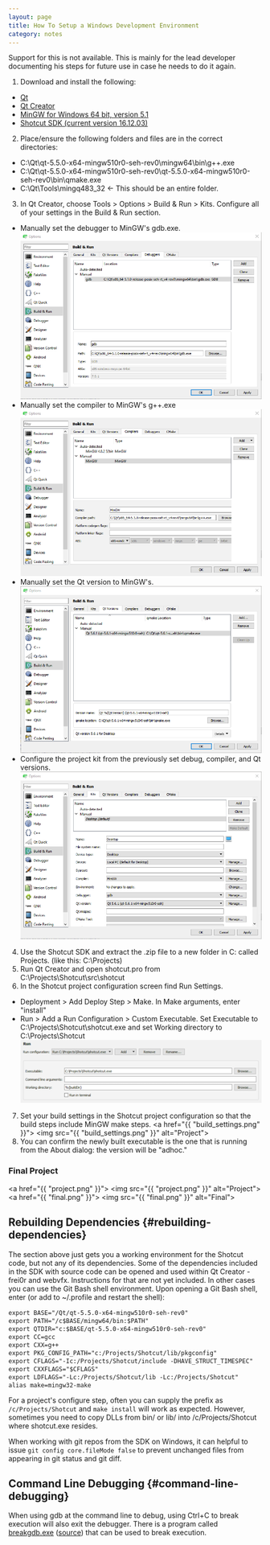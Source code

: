 ```yaml
---
layout: page
title: How To Setup a Windows Development Environment
category: notes
---
```

Support for this is not available. This is mainly for the lead developer
documenting his steps for future use in case he needs to do it again.

1. Download and install the following:
  - [Qt](https://www.qt.io/download-open-source/)
  - [Qt Creator](https://www.qt.io/download-open-source/)
  - [MinGW for Windows 64 bit, version 5.1](https://sourceforge.net/projects/qt64ng/files/qt/x86-64/5.5.0/mingw-5.1/seh/)
  - [Shotcut SDK (current version 16.12.03)](http://builds.us.meltytech.s3.amazonaws.com/shotcut/shotcut-win64-sdk-161203.zip)

2. Place/ensure the following folders and files are in the correct directories:
  - C:\Qt\qt-5.5.0-x64-mingw510r0-seh-rev0\mingw64\bin\g++.exe
  - C:\Qt\qt-5.5.0-x64-mingw510r0-seh-rev0\qt-5.5.0-x64-mingw510r0-seh-rev0\bin\qmake.exe
  - C:\Qt\Tools\mingq483_32 <- This should be an entire folder.

3. In Qt Creator, choose Tools > Options > Build & Run > Kits.
Configure all of your settings in the Build & Run section.
  - Manually set the debugger to MinGW's gdb.exe.
  ![Debug Settings](debuggers_build_run.png)
  - Manually set the compiler to MinGW's g++.exe
  ![Compiler(2/2) Settings](compilers_build_run2.png)
  - Manually set the Qt version to MinGW's.
  ![Version Settings](versions_build_run.png)
  - Configure the project kit from the previously set debug, compiler, and Qt versions.
  ![Kit Settings](kits_build_run.png)  

4. Use the Shotcut SDK and extract the .zip
file to a new folder in C: called Projects. (like this: C:\Projects)
5. Run Qt Creator and open shotcut.pro from C:\Projects\Shotcut\src\shotcut
6. In the Shotcut project configuration screen find Run Settings.
  - Deployment > Add Deploy Step > Make. In Make arguments, enter "install"
  - Run > Add a Run Configuration > Custom Executable. Set Executable to C:\Projects\Shotcut\shotcut.exe
     and set Working directory to C:\Projects\Shotcut
    ![Run Settings](run_settings.png)

7. Set your build settings in the Shotcut project configuration so that the build steps include MinGW make steps.
    <a href="{{ "build_settings.png" }}">
    <img src="{{ "build_settings.png" }}" alt="Project"></a>
8. You can confirm the newly built executable is the one that is running from the About
   dialog: the version will be "adhoc."

### Final Project

<a href="{{ "project.png" }}">
<img src="{{ "project.png" }}" alt="Project"></a>
<a href="{{ "final.png" }}">
<img src="{{ "final.png" }}" alt="Final"></a>

Rebuilding Dependencies {#rebuilding-dependencies}
-----------------------

The section above just gets you a working environment for the Shotcut
code, but not any of its dependencies. Some of the dependencies included
in the SDK with source code can be opened and used within Qt Creator -
frei0r and webvfx. Instructions for that are not yet included. In other
cases you can use the Git Bash shell environment. Upon opening a Git
Bash shell, enter (or add to ~/.profile and restart the shell):

    export BASE="/Qt/qt-5.5.0-x64-mingw510r0-seh-rev0"
    export PATH="/c$BASE/mingw64/bin:$PATH"
    export QTDIR="c:$BASE/qt-5.5.0-x64-mingw510r0-seh-rev0"
    export CC=gcc
    export CXX=g++
    export PKG_CONFIG_PATH="c:/Projects/Shotcut/lib/pkgconfig"
    export CFLAGS="-Ic:/Projects/Shotcut/include -DHAVE_STRUCT_TIMESPEC"
    export CXXFLAGS="$CFLAGS"
    export LDFLAGS="-Lc:/Projects/Shotcut/lib -Lc:/Projects/Shotcut"
    alias make=mingw32-make

For a project's configure step, often you can supply the prefix as
`/c/Projects/Shotcut` and `make install` will work as expected. However,
sometimes you need to copy DLLs from bin/ or lib/ into
/c/Projects/Shotcut where shotcut.exe resides.

When working with git repos from the SDK on Windows, it can helpful to
issue `git config core.fileMode false` to prevent unchanged files from
appearing in git status and git diff.

Command Line Debugging {#command-line-debugging}
----------------------

When using gdb at the command line to debug, using Ctrl+C to break
execution will also exit the debugger. There is a program called
[breakgdb.exe](https://s3.amazonaws.com/misc.meltymedia/shotcut-build/breakgdb.exe) ([source](https://s3.amazonaws.com/misc.meltymedia/shotcut-build/debugbreak.c)) that can be used to break
execution.
